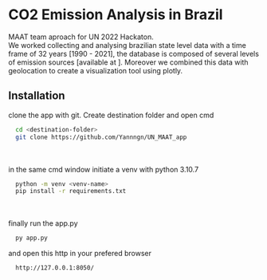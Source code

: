 # CO2 Emission Analysis in Brazil

MAAT team aproach for UN 2022 Hackaton.\
We worked collecting and analysing brazilian state level data with a time frame of 32 years [1990 - 2021], the database is composed of several levels of emission sources [available at <link>]. Moreover we combined this data with geolocation to create a visualization tool using plotly.


## Installation

clone the app with git. Create destination folder and open cmd

```bash
  cd <destination-folder>
  git clone https://github.com/Yannngn/UN_MAAT_app
```
\
\
in the same cmd window initiate a venv with python 3.10.7

```bash
  python -m venv <venv-name> 
  pip install -r requirements.txt
```
\
\
finally run the app.py

```bash
  py app.py
```
and open this http in your prefered browser <chrome was used>
```bash
  http://127.0.0.1:8050/
  ```